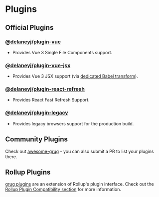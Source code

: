 # Plugins

## Official Plugins

### [@delaneyj/plugin-vue](https://github.com/delaneyj/grug/tree/main/packages/plugin-vue)

- Provides Vue 3 Single File Components support.

### [@delaneyj/plugin-vue-jsx](https://github.com/delaneyj/grug/tree/main/packages/plugin-vue-jsx)

- Provides Vue 3 JSX support (via [dedicated Babel transform](https://github.com/vuejs/jsx-next)).

### [@delaneyj/plugin-react-refresh](https://github.com/delaneyj/grug/tree/main/packages/plugin-react-refresh)

- Provides React Fast Refresh Support.

### [@delaneyj/plugin-legacy](https://github.com/delaneyj/grug/tree/main/packages/plugin-legacy)

- Provides legacy browsers support for the production build.

## Community Plugins

Check out [awesome-grug](https://github.com/delaneyj/awesome-grug) - you can also submit a PR to list your plugins there.

## Rollup Plugins

[grug plugins](../guide/api-plugin) are an extension of Rollup's plugin interface. Check out the [Rollup Plugin Compatibility section](../guide/api-plugin#rollup-plugin-compatibility) for more information.